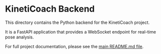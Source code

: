 # KinetiCoach Backend

This directory contains the Python backend for the KinetiCoach project.

It is a FastAPI application that provides a WebSocket endpoint for real-time pose analysis.

For full project documentation, please see the [main README.md file](../../README.md).
